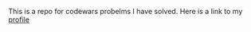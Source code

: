This is a repo for codewars probelms I have solved. Here is a link to my [profile](https://www.google.com "John's CodeWars Profile")
